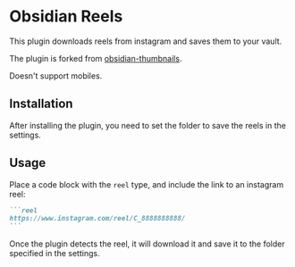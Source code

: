 # Obsidian Reels
This plugin downloads reels from instagram and saves them to your vault.

The plugin is forked from [obsidian-thumbnails](https://github.com/Meikul/obsidian-thumbnails).

Doesn't support mobiles.

## Installation

After installing the plugin, you need to set the folder to save the reels in the settings.

## Usage

Place a code block with the `reel` type, and include the link to an instagram reel:
````markdown
```reel
https://www.instagram.com/reel/C_8888888888/
```
````

Once the plugin detects the reel, it will download it and save it to the folder specified in the settings.
